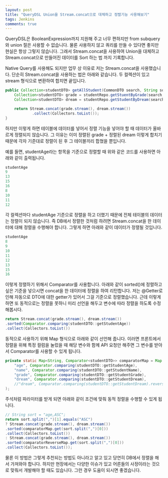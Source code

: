 ```yaml
---
layout: post
title: "QueryDSL Union을 Stream.concat으로 대체하고 정렬기능 사용해보기"
tags: Jenkins
comments: true
---
```


QueryDSL은 BooleanExpression까지 지원해 주고 너무 편하지만 from subquery와 union 절은 사용할 수 없습니다.
물론 사용하지 않고 쿼리를 만들 수 있다면 좋지만 현실은 항상 그렇지 않습니다.
그래서 Stream.concat을 사용하여 Union을 대체하고 Stream.concat으로 만들어진 데이터를 Sort 하는 법 까지 기록합니다.

Native Query를 사용해도 되지만 업무 상 이유로 저는 Stream.concat을 사용했습니다.
단순히 Stream.concat을 사용하는 법은 아래와 같습니다.
두 컬렉션이 있고 stream 형식으로 변환하여 합치면 끝입니다.

```java
public Collection<studentDTO> getAllStudent(CommonDTO search, String sort) {
    Collection<studentDTO> grade = studentRepo.getStuentByGrade(search, sort);
    Collection<studentDTO> dream = studentRepo.getStudentByDream(search, sort);

    return Stream.concat(grade.stream(), dream.stream())
            .collect(Collectors.toList());
}
```

하지만 이렇게 하면 테이블에 데이터를 넣어서 정렬 기능을 넣어야 할 때 데이터가 올바르게 정렬되지 않습니다.
그 이유는 이미 정렬된 grade + 정렬된 dream 이렇게 합치기 때문에 각자 기준대로 정렬이 된 후 그 테이블끼리 합쳤을 뿐입니다.

예를 들면, studentAge라는 항목을 기준으로 정렬할 때 위와 같은 코드를 사용하면 아래와 같이 출력됩니다.

```sql
studentAge
9
13
15
16
8
10
11
12
```

각 컬렉션마다 studentAge 기준으로 정렬을 하고 더했기 때문에 전체 테이블의 데이터는 정렬이 되지 않습니다.
즉 DB에서 정렬한 것처럼 하려면 Stream.concat을 한 데이터에 대해 정렬을 수행해야 합니다.
그렇게 하면 아래와 같이 데이터가 정렬될 것입니다.

```sql
studentAge
8
9
10
11
12
13
15
16
```

이렇게 정렬하기 위해서 Comparator를 사용합니다.
아래와 같이 sorted()에 정렬하고 싶은 기준을 넣으시면 concat을 한 데이터에 정렬을 하여 리턴합니다.
저는 @Getter로 인해 자동으로 DTO에 대한 getter가 있어서 그걸 기준으로 정렬했습니다.
근데 이렇게 하면 또 동적으로는 정렬을 못하니 미리 선언을 해두고 변수에 따라 정렬을 하도록 수정해봅시다.

```java
return Stream.concat(grade.stream(), dream.stream())
.sorted(Comparator.comparing(studentDTO::getStudentAge))
.collect(Collectors.toList())
```

동적으로 사용하기 위해 Map 형식으로 아래와 같이 선언해 줍니다.
이러면 프론트에서 정렬을 위해 특정 컬럼을 눌렀을 때 해당 변수와 함께 API 요청만 해주면
그 변수를 받아서 Comparator를 사용할 수 있게 됩니다.

```java
private static Map<String, Comparator<studentDTO>> comparatorMap = Map.of(
    "age", Comparator.comparing(studentDTO::getStudentAge),
    "name", Comparator.comparing(studentDTO::getStudentName),
    "grade", Comparator.comparing(studentDTO::getStudentGrade),
    "dream", Comparator.comparing(studentDTO::getStudentDream),
    //"dream", Comparator.comparing(studentDTO::getStudentDream).reversed() -> 역순 정렬
);
```

주석처럼 파라미터를 받게 되면 아래와 같이 조건에 맞춰 동적 정렬을 수행할 수 있게 됩니다.

```java
// String sort = "age,ASC";
return sort.split(",")[1].equals("ASC")
? Stream.concat(grade.stream(), dream.stream())
.sorted(comparatorMap.get(sort.split(",")[0]))
.collect(Collectors.toList())
: Stream.concat(grade.stream(), dream.stream())
.sorted(comparatorReverseMap.get(sort.split(",")[0]))
.collect(Collectors.toList());
```

물론 이 방법은 그렇게 추천되는 방법도 아니라고 알고 있고 당연히 DB에서 정렬을 해서 가져와야 합니다.
하지만 현장에서는 다양한 이슈가 있고 어른들의 사정이라는 것으로 맞춰서 개발해야 할 때도 있습니다.
그런 경우 도움이 되시면 좋겠습니다.